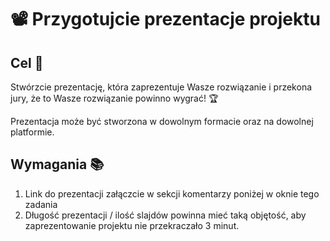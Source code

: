 # 📽️ Przygotujcie prezentacje projektu

## Cel 🎯

Stwórzcie prezentację, która zaprezentuje Wasze rozwiązanie i przekona jury, że to Wasze rozwiązanie powinno wygrać! 🏆

Prezentacja może być stworzona w dowolnym formacie oraz na dowolnej platformie.

## Wymagania 📚

1. Link do prezentacji załączcie w sekcji komentarzy poniżej w oknie tego zadania
2. Długość prezentacji / ilość slajdów powinna mieć taką objętość, aby zaprezentowanie projektu nie przekraczało 3 minut.